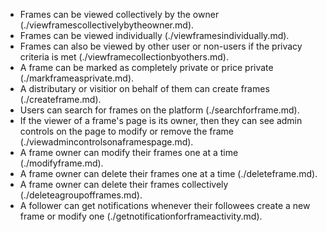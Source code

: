 - Frames can be viewed collectively by the owner (./viewframescollectivelybytheowner.md).  
- Frames can be viewed individually (./viewframesindividually.md).  
- Frames can also be viewed by other user or non-users if the privacy criteria is met (./viewframecollectionbyothers.md).  
- A frame can be marked as completely private or price private (./markframeasprivate.md).  
- A distributary or visitior on behalf of them can create frames (./createframe.md).  
- Users can search for frames on the platform (./searchforframe.md).  
- If the viewer of a frame's page is its owner, then they can see admin controls on the page to modify or remove the frame (./viewadmincontrolsonaframespage.md).  
- A frame owner can modify their frames one at a time (./modifyframe.md).  
- A frame owner can delete their frames one at a time (./deleteframe.md).
- A frame owner can delete their frames collectively (./deleteagroupofframes.md).  
- A follower can get notifications whenever their followees create a new frame or modify one (./getnotificationforframeactivity.md).  
